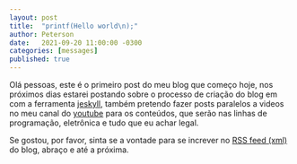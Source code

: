 ```yaml
---
layout: post
title:  "printf(Hello world\n);"
author: Peterson
date:   2021-09-20 11:00:00 -0300
categories: [messages]
published: true
---
```


Olá pessoas, este é o primeiro post do meu blog que começo hoje, nos próximos dias estarei postando sobre o processo de criação do blog em com a ferramenta [jeskyll](https://jekyllrb.com), também pretendo fazer posts paralelos a videos no meu canal do [youtube](https://youtube.com/channel/UCCnexeRhsuk1B9tz2kjsrAg) para os conteúdos, que serão nas linhas de programação, eletrônica e tudo que eu achar legal.

Se gostou, por favor, sinta se a vontade para se increver no [RSS feed (xml)](/feed.xml) do blog, abraço e até a próxima.